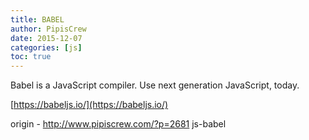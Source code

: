 ```yaml
---
title: BABEL
author: PipisCrew
date: 2015-12-07
categories: [js]
toc: true
---
```


Babel is a JavaScript compiler. Use next generation JavaScript, today.

[https://babeljs.io/](https://babeljs.io/)

origin - http://www.pipiscrew.com/?p=2681 js-babel